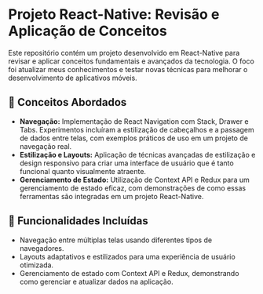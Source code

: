 # Projeto React-Native: Revisão e Aplicação de Conceitos

Este repositório contém um projeto desenvolvido em React-Native para revisar e aplicar conceitos fundamentais e avançados da tecnologia. O foco foi atualizar meus conhecimentos e testar novas técnicas para melhorar o desenvolvimento de aplicativos móveis.

## 🚀 Conceitos Abordados
- **Navegação:** Implementação de React Navigation com Stack, Drawer e Tabs. Experimentos incluíram a estilização de cabeçalhos e a passagem de dados entre telas, com exemplos práticos de uso em um projeto de navegação real.
- **Estilização e Layouts:** Aplicação de técnicas avançadas de estilização e design responsivo para criar uma interface de usuário que é tanto funcional quanto visualmente atraente.
- **Gerenciamento de Estado:** Utilização de Context API e Redux para um gerenciamento de estado eficaz, com demonstrações de como essas ferramentas são integradas em um projeto React-Native.

## 🔧 Funcionalidades Incluídas
- Navegação entre múltiplas telas usando diferentes tipos de navegadores.
- Layouts adaptativos e estilizados para uma experiência de usuário otimizada.
- Gerenciamento de estado com Context API e Redux, demonstrando como gerenciar e atualizar dados na aplicação.

